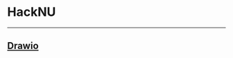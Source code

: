 # HackNU
---
## [Drawio](https://drive.google.com/file/d/1dX_b38W1WaSmeqNBPNSoKQRT0GAquwpV/view?usp=sharing)
